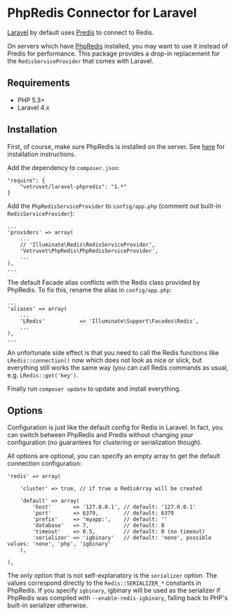 PhpRedis Connector for Laravel
==============================

[Laravel] by default uses [Predis] to connect to Redis.

On servers which have [PhpRedis] installed, you may want to use it instead of Predis for performance. This package provides a drop-in replacement for the `RedisServiceProvider` that comes with Laravel.

Requirements
------------

 - PHP 5.3+
 - Laravel 4.x

Installation
-------------

First, of course, make sure PhpRedis is installed on the server. See [here][1] for installation instructions.

Add the dependency to `composer.json`:

```
"require": {
    "vetruvet/laravel-phpredis": "1.*"
}
```

Add the `PhpRedisServiceProvider` to `config/app.php` (comment out built-in `RedisServiceProvider`):

```
...
'providers' => array(
    ...
    // 'Illuminate\Redis\RedisServiceProvider',
    'Vetruvet\PhpRedis\PhpRedisServiceProvider',
    ...
),
...
```

The default Facade alias conflicts with the Redis class provided by PhpRedis.
To fix this, rename the alias in `config/app.php`:

```
...
'aliases' => array(
    ...
    'LRedis'           => 'Illuminate\Support\Facades\Redis', 
    ...
),
...
```

An unfortunate side effect is that you need to call the Redis functions like `LRedis::connection()` now which does not look as nice or slick, but everything still works the same way (you can call Redis commands as usual, e.g. `LRedis::get('key')`.

Finally run `composer update` to update and install everything.

Options
-------

Configuration is just like the default config for Redis in Laravel. In fact, you can switch between PhpRedis and Predis without changing your configuration (no guarantees for clustering or serialization though).

All options are optional, you can specify an empty array to get the default connection configuration:

```
'redis' => array(

    'cluster' => true, // if true a RedisArray will be created

    'default' => array(
        'host'       => '127.0.0.1', // default: '127.0.0.1'
        'port'       => 6379,        // default: 6379
        'prefix'     => 'myapp:',    // default: ''
        'database'   => 7,           // default: 0
        'timeout'    => 0.5,         // default: 0 (no timeout)
        'serializer' => 'igbinary'   // default: 'none', possible values: 'none', 'php', 'igbinary'
    ),

),
```

The only option that is not self-explanatory is the `serializer` option. The values correspond directly to the `Redis::SERIALIZER_*` constants in PhpRedis. If you specify `igbinary`, igbinary will be used as the serializer if PhpRedis was compiled with `--enable-redis-igbinary`, falling back to PHP's built-in serializer otherwise. 

[laravel]:http://laravel.com/
[predis]:https://github.com/nrk/predis
[phpredis]:https://github.com/nicolasff/phpredis
[1]:https://github.com/nicolasff/phpredis#installingconfiguring
